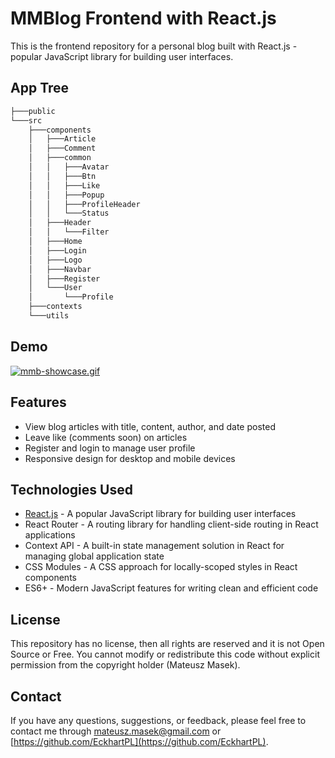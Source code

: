 # MMBlog Frontend with React.js

This is the frontend repository for a personal blog built with React.js - popular JavaScript library for building user interfaces.

## App Tree

```bash
├───public
└───src
    ├───components
    │   ├───Article
    │   ├───Comment
    │   ├───common
    │   │   ├───Avatar
    │   │   ├───Btn
    │   │   ├───Like
    │   │   ├───Popup
    │   │   ├───ProfileHeader
    │   │   └───Status
    │   ├───Header
    │   │   └───Filter
    │   ├───Home
    │   ├───Login
    │   ├───Logo
    │   ├───Navbar
    │   ├───Register
    │   └───User
    │       └───Profile
    ├───contexts
    └───utils
```

## Demo

[![mmb-showcase.gif](https://s2.gifyu.com/images/mmb-showcase.gif)](https://gifyu.com/image/SdQB5)

## Features

- View blog articles with title, content, author, and date posted
- Leave like (comments soon) on articles
- Register and login to manage user profile
- Responsive design for desktop and mobile devices

## Technologies Used

- [React.js](https://pl.reactjs.org/) - A popular JavaScript library for building user interfaces
- React Router - A routing library for handling client-side routing in React applications
- Context API - A built-in state management solution in React for managing global application state
- CSS Modules - A CSS approach for locally-scoped styles in React components
- ES6+ - Modern JavaScript features for writing clean and efficient code

## License

This repository has no license, then all rights are reserved and it is not Open Source or Free.
You cannot modify or redistribute this code without explicit permission from the copyright holder (Mateusz Masek).

## Contact

If you have any questions, suggestions, or feedback, please feel free to contact me through [mateusz.masek@gmail.com](mailto:mateusz.masek@gmail.com) or [https://github.com/EckhartPL](https://github.com/EckhartPL).
